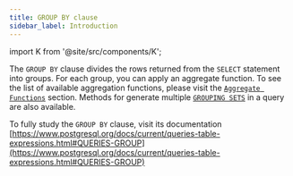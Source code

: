 ```yaml
---
title: GROUP BY clause
sidebar_label: Introduction
---
```


import K from '@site/src/components/K';

The `GROUP BY` clause divides the rows returned from the `SELECT` statement into groups. For each group, you can apply an aggregate function. To see the list of available aggregation functions, please visit the [`Aggregate Functions`](/docs/sql-functions/aggregate-functions/introduction) section. Methods for generate multiple [`GROUPING SETS`](/docs/select-statement/group-by/grouping-sets/introduction) in a query are also available.

To fully study the `GROUP BY` clause, visit its documentation [https://www.postgresql.org/docs/current/queries-table-expressions.html#QUERIES-GROUP](https://www.postgresql.org/docs/current/queries-table-expressions.html#QUERIES-GROUP)